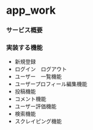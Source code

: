 # app_work

### サービス概要

### 実装する機能
- 新規登録
- ログイン　ログアウト
- ユーザー　一覧機能
- ユーザープロフィール編集機能
- 投稿機能
- コメント機能
- ユーザー評価機能
- 検索機能
- スクレイピング機能
